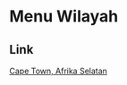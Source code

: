 # Menu Wilayah

## Link

[Cape Town, Afrika Selatan](https://github.com/gigit-pemilu/pemilu-2024-99-luar-negeri/tree/main/pileg-dpr/hitung-suara/sub/99-luar-negeri/sub/27-cape-town-afrika-selatan/sub/01-cape-town-afrika-selatan)

